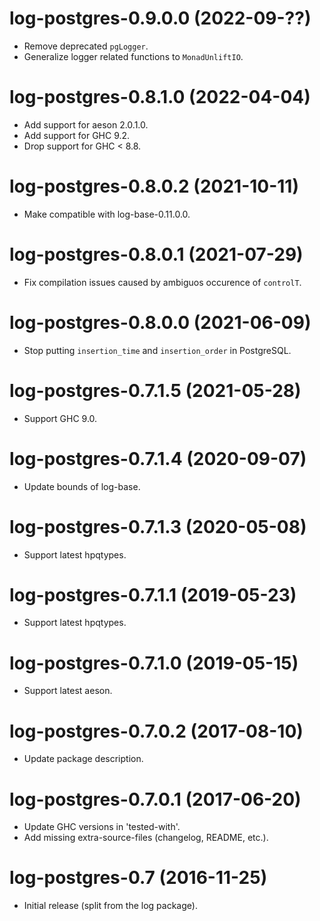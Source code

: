 # log-postgres-0.9.0.0 (2022-09-??)
* Remove deprecated `pgLogger`.
* Generalize logger related functions to `MonadUnliftIO`.

# log-postgres-0.8.1.0 (2022-04-04)
* Add support for aeson 2.0.1.0.
* Add support for GHC 9.2.
* Drop support for GHC < 8.8.

# log-postgres-0.8.0.2 (2021-10-11)
* Make compatible with log-base-0.11.0.0.

# log-postgres-0.8.0.1 (2021-07-29)
* Fix compilation issues caused by ambiguos occurence of `controlT`.

# log-postgres-0.8.0.0 (2021-06-09)
* Stop putting `insertion_time` and `insertion_order` in PostgreSQL.

# log-postgres-0.7.1.5 (2021-05-28)
* Support GHC 9.0.

# log-postgres-0.7.1.4 (2020-09-07)
* Update bounds of log-base.

# log-postgres-0.7.1.3 (2020-05-08)
* Support latest hpqtypes.

# log-postgres-0.7.1.1 (2019-05-23)
* Support latest hpqtypes.

# log-postgres-0.7.1.0 (2019-05-15)
* Support latest aeson.

# log-postgres-0.7.0.2 (2017-08-10)
* Update package description.

# log-postgres-0.7.0.1 (2017-06-20)
* Update GHC versions in 'tested-with'.
* Add missing extra-source-files (changelog, README, etc.).

# log-postgres-0.7 (2016-11-25)
* Initial release (split from the log package).
